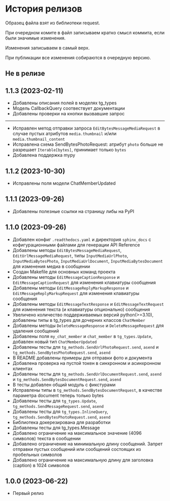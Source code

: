 История релизов
===============

Образец файла взят из библиотеки request.

При очередном комите в файл записываем кратко смысл коммита, если были значимые изменения.

Изменения записываем в самый верх.

При публикации все изменения собираются в очередную версию.


Не в релизе
------------------------

1.1.3 (2023-02-11)
------------------------

- Добавлены описания полей в моделях tg_types
- Модель CallbackQuery соотвествует документации
- Добавлены проверки на кнопки вызвавшие запрос

------------------------
- Исправлен метод отправки запроса `EditBytesMessageMediaRequest` в случае пустых атрибутов `media.thumbnail` и/или `media.thumbnail_content`
- Исправлена схема SendBytesPhotoRequest: атрибут `photo` больше не разрешает `Iterable[bytes]`, принимает только `bytes`
- Добавлена поддержка mypy

1.1.2 (2023-10-30)
------------------------

- Исправлены поля модели ChatMemberUpdated

1.1.1 (2023-09-26)
------------------------

- Добавлены полезные ссылки на страницу либы на PyPI


1.1.0 (2023-09-26)
------------------------

- Добавлен конфиг `.readthedocs.yaml` и директория `sphinx_docs` с кофигурационными файлами для генерации API Reference
- Добавлены методы `EditBytesMessageMediaRequest`, `EditUrlMessageMediaRequest`, типы `InputMediaUrlPhoto`, `InputMediaBytesPhoto`, `InputMediaUrlDocument`, `InputMediaBytesDocument` для изменения медиа в сообщении
- Создан Makefile для основных команд проекта
- Добавлены методы `EditMessageCaptionResponse` и `EditMessageCaptionRequest` для изменения клавиатуры сообщения
- Добавлены методы `EditMessageReplyMarkupResponse` и `EditMessageReplyMarkupRequest` для изменения клавиатуры сообщения
- Добавлены методы `EditMessageTextResponse` и `EditMessageTextRequest` для изменения текста (и клавиатуры опционально) сообщения
- Увеличено количество поддерживаемых версий python(>=3.10), добавлены типы в tg_types для дочерних классов `ChatMember`
- Добавлены методы `DeleteMessageResponse` и `DeleteMessageRequest` для удаления сообщений
- Добавлены поля `my_chat_member` и `chat_member` в `tg_types.Update`, добавлен новый тип `ChatMemberUpdated`
- Добавлены тесты для `tg_methods.SendUrlPhotoRequest.send`, `asend` и `tg_methods.SendBytesPhotoRequest.send`, `asend`
- В README добавлены примеры для отправки фото и документа
- Добавлена проверка на пустой токен в синхронном и асинхронном клиентах
- Добавлены тесты для `tg_methods.SendUrlDocumentRequest.send`, `asend` и `tg_methods.SendBytesDocumentRequest.send`, `asend`
- В тесты добавлен общий модуль с фикстурами
- Исправлены типы в `tg_methods.SendBytesDocumentRequest`, в качестве параметра document теперь только bytes
- Добавлены тесты для `tg_types.Update`, `tg_methods.SendMessageRequest.send`, `asend`
- Добавлены тесты для `tg_types.InlineQuery`, `tg_methods.SendBytesPhotoRequest.send`, `asend`
- Библиотека докерезирована для разработки
- Добавлены тесты для tg_types.Message
- Добавлено ограничение на максимальное значение (4096 символов) текста в сообщении
- Добавлено ограничение на минимальную длину сообщений. Запрет отправки пустых сообщений
  или сообщений состоящих из пробельных символов
- Добавлено ограничение на максимальную длину для заголовка (caption) в 1024 символов

1.0.0 (2023-06-22)
------------------------

- Первый релиз
